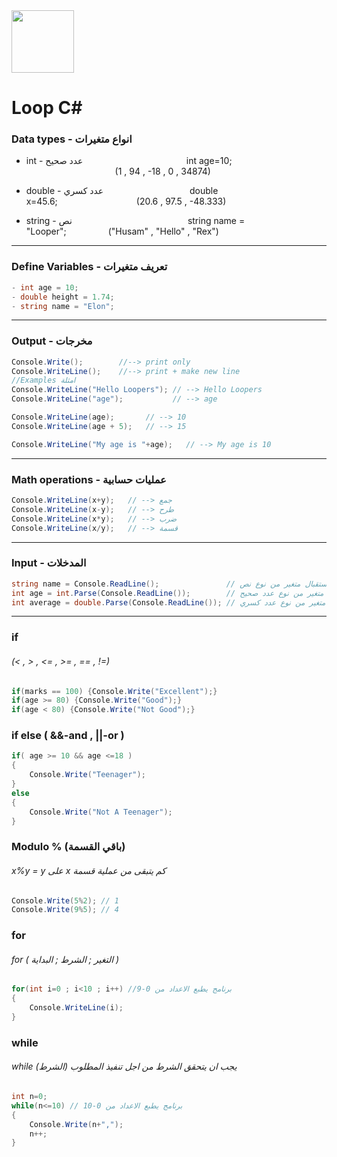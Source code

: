 <img src="https://res.cloudinary.com/monday-platform/image/upload/v1687508245/board_views_images/logos/1687508245192_546ddd78-f911-1be8-ace5-26033aa68ede.png" width="100">

# Loop C#

###  Data types - انواع متغيرات
- int - عدد صحيح &nbsp;&nbsp;&nbsp;&nbsp;&nbsp;&nbsp;&nbsp;&nbsp;&nbsp;&nbsp;&nbsp;&nbsp;&nbsp;&nbsp;&nbsp;&nbsp;&nbsp;&nbsp;&nbsp;&nbsp;&nbsp;&nbsp;&nbsp;&nbsp;&nbsp;&nbsp;&nbsp;&nbsp;&nbsp;&nbsp;&nbsp;&nbsp;&nbsp;&nbsp;&nbsp;&nbsp;&nbsp;&nbsp;&nbsp;&nbsp; int age=10; &nbsp;&nbsp;&nbsp;&nbsp;&nbsp;&nbsp;&nbsp;&nbsp;&nbsp;&nbsp;&nbsp;&nbsp;&nbsp;&nbsp;&nbsp;&nbsp;&nbsp;&nbsp;&nbsp;&nbsp;&nbsp;&nbsp;&nbsp;&nbsp;&nbsp;&nbsp;&nbsp;&nbsp;&nbsp;&nbsp;&nbsp;&nbsp;&nbsp;&nbsp;&nbsp;&nbsp;(1 , 94 , -18 , 0 , 34874)

- double - عدد كسري &nbsp;&nbsp;&nbsp;&nbsp;&nbsp;&nbsp;&nbsp;&nbsp;&nbsp;&nbsp;&nbsp;&nbsp;&nbsp;&nbsp;&nbsp;&nbsp;&nbsp;&nbsp;&nbsp;&nbsp;&nbsp;&nbsp;&nbsp;&nbsp;&nbsp;&nbsp;&nbsp;&nbsp;&nbsp;&nbsp;&nbsp;&nbsp;&nbsp;&nbsp;double x=45.6;&nbsp;&nbsp;&nbsp;&nbsp;&nbsp;&nbsp;&nbsp;&nbsp;&nbsp;&nbsp;&nbsp;&nbsp;&nbsp;&nbsp;&nbsp;&nbsp;&nbsp;&nbsp;&nbsp;&nbsp;&nbsp;&nbsp;&nbsp;&nbsp;&nbsp;&nbsp;&nbsp;&nbsp;&nbsp;&nbsp;&nbsp;&nbsp;(20.6 , 97.5 , -48.333)

- string - نص &nbsp;&nbsp;&nbsp;&nbsp;&nbsp;&nbsp;&nbsp;&nbsp;&nbsp;&nbsp;&nbsp;&nbsp;&nbsp;&nbsp;&nbsp;&nbsp;&nbsp;&nbsp;&nbsp;&nbsp;&nbsp;&nbsp;&nbsp;&nbsp;&nbsp;&nbsp;&nbsp;&nbsp;&nbsp;&nbsp;&nbsp;&nbsp;&nbsp;&nbsp;&nbsp;&nbsp;&nbsp;&nbsp;&nbsp;&nbsp;&nbsp;&nbsp;&nbsp;&nbsp;&nbsp;&nbsp;string name = "Looper";&nbsp;&nbsp;&nbsp;&nbsp;&nbsp;&nbsp;&nbsp;&nbsp;&nbsp;&nbsp;&nbsp;&nbsp;&nbsp;&nbsp;&nbsp;&nbsp;&nbsp;("Husam" , "Hello" , "Rex")

---

###  Define Variables - تعريف متغيرات
```cs
- int age = 10;
- double height = 1.74;
- string name = "Elon";
```

---
### Output - مخرجات
```cs
Console.Write();        //--> print only
Console.WriteLine();    //--> print + make new line
//Examples امثلة 
Console.WriteLine("Hello Loopers"); // --> Hello Loopers
Console.WriteLine("age");           // --> age

Console.WriteLine(age);       // --> 10
Console.WriteLine(age + 5);   // --> 15

Console.WriteLine("My age is "+age);   // --> My age is 10
```

---
### Math operations - عمليات حسابية
```cs
Console.WriteLine(x+y);   // --> جمع
Console.WriteLine(x-y);   // --> طرح
Console.WriteLine(x*y);   // --> ضرب
Console.WriteLine(x/y);   // --> قسمة
```


---
### Input - المدخلات
```cs
string name = Console.ReadLine();               // استقبال متغير من نوع نص
int age = int.Parse(Console.ReadLine());        // استقبال متغير من نوع عدد صحيح
int average = double.Parse(Console.ReadLine()); // استقبال متغير من نوع عدد كسري
```
---
### if
###### (< , > , <= , >= , == , !=)
```cs
if(marks == 100) {Console.Write("Excellent");}
if(age >= 80) {Console.Write("Good");}
if(age < 80) {Console.Write("Not Good");}
```

### if else ( &&-and , ||-or )
```cs
if( age >= 10 && age <=18 ) 
{
    Console.Write("Teenager");
}
else
{
    Console.Write("Not A Teenager");
}
```

### Modulo % (باقي القسمة)
###### x%y =  y على x كم يتبقى من عملية قسمة 
```cs
Console.Write(5%2); // 1 
Console.Write(9%5); // 4
```

### for
###### for ( التغير ; الشرط ; البداية )
```cs
for(int i=0 ; i<10 ; i++) //برنامج يطبع الاعداد من 0-9 
{
    Console.WriteLine(i);
}
```

### while
###### while (الشرط) يجب ان يتحقق الشرط من اجل تنفيذ المطلوب
```cs
int n=0;
while(n<=10) // برنامج يطبع الاعداد من 0-10 
{
    Console.Write(n+",");
    n++;
}
```
